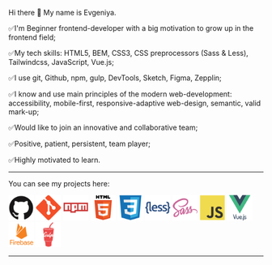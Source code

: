 Hi there 👋 My name is Evgeniya.

✅I'm Beginner frontend-developer with a big motivation to grow up in the frontend field;

✅My tech skills: HTML5, BEM, CSS3, CSS preprocessors (Sass & Less), Tailwindcss, JavaScript, Vue.js;

✅I use git, Github, npm, gulp, DevTools, Sketch, Figma, Zepplin;

✅I know and use main principles of the modern web-development: accessibility, mobile-first, responsive-adaptive web-design, semantic, valid mark-up;

✅Would like to join an innovative and collaborative team;

✅Positive, patient, persistent, team player;

✅Highly motivated to learn.

__________________________________________
You can see my projects here: 



<p align="left">
  <img src="https://github.com/devicons/devicon/blob/master/icons/github/github-original.svg" width="50" title="Github">
  <img src="https://github.com/devicons/devicon/blob/master/icons/git/git-original.svg" width="50" alt="git">
    <img src="https://github.com/devicons/devicon/blob/master/icons/npm/npm-original-wordmark.svg" width="50" alt="npm">
    <img src="https://github.com/devicons/devicon/blob/master/icons/html5/html5-original-wordmark.svg" width="50" alt="html">
    <img src="https://github.com/devicons/devicon/blob/master/icons/css3/css3-original.svg" width="50" alt="css">
      <img src="https://github.com/devicons/devicon/blob/master/icons/less/less-plain-wordmark.svg" width="50" alt="less">
    <img src="https://github.com/devicons/devicon/blob/master/icons/sass/sass-original.svg" width="50" alt="sass">
     <img src="https://github.com/devicons/devicon/blob/master/icons/javascript/javascript-original.svg" width="50" alt="js">
    <img src="https://github.com/devicons/devicon/blob/master/icons/vuejs/vuejs-original-wordmark.svg" width="50" alt="vue">
    <img src="https://github.com/devicons/devicon/blob/master/icons/firebase/firebase-plain-wordmark.svg" width="50" alt="firebase">
    <img src="https://github.com/devicons/devicon/blob/master/icons/gulp/gulp-plain.svg" width="50" alt="gulp">
</p>

__________________________________________
